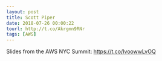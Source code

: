 ```yaml
---
layout: post
title: Scott Piper
date: 2018-07-26 00:00:22
tourl: http://t.co/Akrgmn9RNr
tags: [AWS]
---
```

Slides from the AWS NYC Summit: https://t.co/IvoowwLvOQ